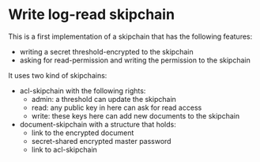 # Write log-read skipchain

This is a first implementation of a skipchain that has the following features:

- writing a secret threshold-encrypted to the skipchain
- asking for read-permission and writing the permission to the skipchain

It uses two kind of skipchains:

- acl-skipchain with the following rights:
	- admin: a threshold can update the skipchain
	- read: any public key in here can ask for read access
	- write: these keys here can add new documents to the skipchain
- document-skipchain with a structure that holds:
	- link to the encrypted document
	- secret-shared encrypted master password
	- link to acl-skipchain